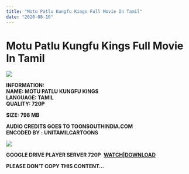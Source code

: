 ```yaml
---
title: "Motu Patlu Kungfu Kings Full Movie In Tamil"
date: "2020-08-10"
---
```


# Motu Patlu Kungfu Kings Full Movie In Tamil

[![](https://1.bp.blogspot.com/-mFx5kDIGVQI/XxRkzmPC4BI/AAAAAAAACCA/J9r1wyUCV9UJfdqIxol-n14lUXzm61NPgCLcBGAsYHQ/w400-h221/maxresdefault{c48f4630022c0d57354920639953d21a0626fbbe35cb91b826b45669a52e752e}2B{c48f4630022c0d57354920639953d21a0626fbbe35cb91b826b45669a52e752e}25282{c48f4630022c0d57354920639953d21a0626fbbe35cb91b826b45669a52e752e}2529.jpg)](https://1.bp.blogspot.com/-mFx5kDIGVQI/XxRkzmPC4BI/AAAAAAAACCA/J9r1wyUCV9UJfdqIxol-n14lUXzm61NPgCLcBGAsYHQ/s1279/maxresdefault{c48f4630022c0d57354920639953d21a0626fbbe35cb91b826b45669a52e752e}2B{c48f4630022c0d57354920639953d21a0626fbbe35cb91b826b45669a52e752e}25282{c48f4630022c0d57354920639953d21a0626fbbe35cb91b826b45669a52e752e}2529.jpg)

**INFORMATION:  
NAME: MOTU PATLU KUNGFU KINGS  
LANGUAGE: TAMIL  
QUALITY: 720P**

****SIZE: 798 MB****

**AUDIO CREDITS GOES TO TOONSOUTHINDIA.COM  
ENCODED BY :** **UNITAMILCARTOONS**

[![](https://1.bp.blogspot.com/-COHSTa5iP70/XxRl2nxDhaI/AAAAAAAACCo/hmSPPKblfVs4CKZmXxWwi4uPClpR7T7wgCLcBGAsYHQ/w400-h225/Kung-Fu_Kings_title_card.png)](https://1.bp.blogspot.com/-COHSTa5iP70/XxRl2nxDhaI/AAAAAAAACCo/hmSPPKblfVs4CKZmXxWwi4uPClpR7T7wgCLcBGAsYHQ/s1334/Kung-Fu_Kings_title_card.png)

**GOOGLE DRIVE PLAYER SERVER 720P**  **[WATCH](https://gplinks.co/29Ommr)|[DOWNLOAD](https://gplinks.co/Hjy1eo)**

**PLEASE DON’T COPY THIS CONTENT…**
